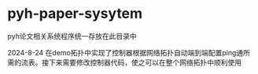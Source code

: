 # pyh-paper-sysytem
pyh论文相关系统程序统一存放在此目录中

2024-8-24 在demo拓扑中实现了控制器根据网络拓扑自动端到端配置ping通所需的流表。接下来需要修改控制器代码，使之可以在整个网络拓扑中顺利使用
